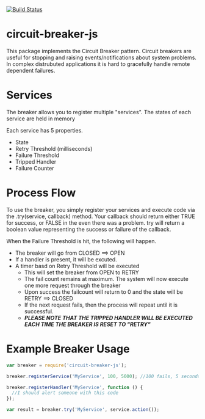 [![Build Status](https://travis-ci.org/geggleto/circuit-breaker-js.svg?branch=master)](https://travis-ci.org/geggleto/circuit-breaker-js)

# circuit-breaker-js

This package implements the Circuit Breaker pattern. Circuit breakers are useful for stopping and raising events/notifications about system problems. In complex distrubuted applications it is hard to gracefully handle remote dependent failures. 

# Services

The breaker allows you to register multiple "services". The states of each service are held in memory

Each service has 5 properties.
  - State
  - Retry Threshold (milliseconds)
  - Failure Threshold
  - Tripped Handler
  - Failure Counter

# Process Flow
  To use the breaker, you simply register your services and execute code via the .try(service, callback) method.
  Your callback should return either TRUE for success, or FALSE in the even there was a problem.
  try will return a boolean value representing the success or failure of the callback.
  
  When the Failure Threshold is hit, the following will happen.
  
- The breaker will go from CLOSED ==> OPEN
- If a handler is present, it will be excuted.
- A timer basd on Retry Threshold will be executed
    - This will set the breaker from OPEN to RETRY
    - The fail count remains at maximum. The system will now execute one more request through the breaker
    - Upon success the failcount will return to 0 and the state will be RETRY ==> CLOSED
    - If the next request fails, then the process will repeat until it is successful.
    - ***PLEASE NOTE THAT THE TRIPPED HANDLER WILL BE EXECUTED EACH TIME THE BREAKER IS RESET TO "RETRY"***


# Example Breaker Usage

```js
var breaker = require('circuit-breaker-js');

breaker.registerService('MyService', 100, 5000); //100 fails, 5 seconds

breaker.registerHandler('MyService', function () {
  //I should alert someone with this code
});

var result = breaker.try('MyService', service.action());
```
  
  
